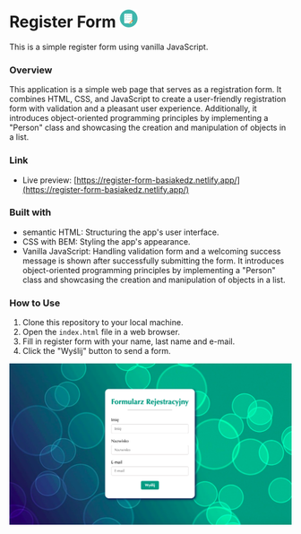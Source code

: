 # Register Form ![Register Form icon](/img/register-form-32x32.png)

This is a simple register form using vanilla JavaScript.

### Overview

This application is a simple web page that serves as a registration form. It combines HTML, CSS, and JavaScript to create a user-friendly registration form with validation and a pleasant user experience. Additionally, it introduces object-oriented programming principles by implementing a "Person" class and showcasing the creation and manipulation of objects in a list.

### Link

- Live preview: [https://register-form-basiakedz.netlify.app/](https://register-form-basiakedz.netlify.app/)

### Built with

- semantic HTML: Structuring the app's user interface.
- CSS with BEM: Styling the app's appearance.
- Vanilla JavaScript: Handling validation form and a welcoming success message is shown after successfully submitting the form. It introduces object-oriented programming principles by implementing a "Person" class and showcasing the creation and manipulation of objects in a list.

### How to Use

1. Clone this repository to your local machine.
2. Open the `index.html` file in a web browser.
3. Fill in register form with your name, last name and e-mail.
4. Click the "Wyślij" button to send a form.

![App Screenshot](./img/screenshot.png)
